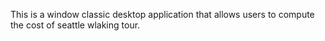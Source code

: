 This is a window classic desktop application that allows users to compute the cost of seattle wlaking tour.

